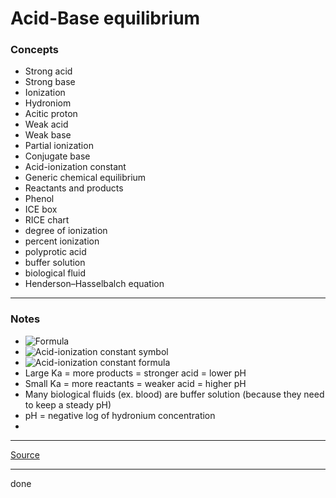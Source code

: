 # Acid-Base equilibrium

### Concepts

- Strong acid
- Strong base
- Ionization
- Hydroniom
- Acitic proton
- Weak acid
- Weak base
- Partial ionization
- Conjugate base
- Acid-ionization constant
- Generic chemical equilibrium
- Reactants and products
- Phenol
- ICE box
- RICE chart
- degree of ionization
- percent ionization
- polyprotic acid
- buffer solution
- biological fluid
- Henderson–Hasselbalch equation

---

### Notes

- ![Formula](https://latex.codecogs.com/svg.image?HA(aq)+H_2O(i)(\rightarrow)A^-(aq)+H_3O^+(aq))
- ![Acid-ionization constant symbol](https://latex.codecogs.com/svg.image?K_a)
- ![Acid-ionization constant formula](https://latex.codecogs.com/svg.image?K_a=\frac{[H_3O^+][A^-]}{[HA]})
- Large Ka = more products = stronger acid = lower pH
- Small Ka = more reactants = weaker acid = higher pH
- Many biological fluids (ex. blood) are buffer solution (because they need to keep a steady pH)
- pH = negative log of hydronium concentration
- 

--- 

[Source](https://youtu.be/jdmHjFp_35I)

--- 

done